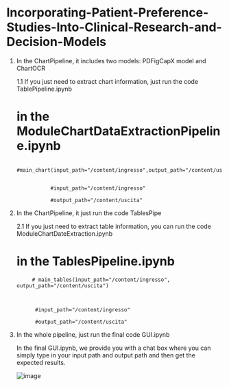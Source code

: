 # Incorporating-Patient-Preference-Studies-Into-Clinical-Research-and-Decision-Models


1. In the ChartPipeline, it includes two models: PDFigCapX model and ChartOCR



      1.1 If you just need to extract chart information, just run the code TablePipeline.ipynb

      # in the ModuleChartDataExtractionPipeline.ipynb


                  #main_chart(input_path="/content/ingresso",output_path="/content/uscita")
            
            
                  #input_path="/content/ingresso"
            
                  #output_path="/content/uscita"


  


2. In the ChartPipeline, it just run the code TablesPipe
   

     2.1 If you just need to extract table information, you can run the code ModuleChartDateExtraction.ipynb

     # in the TablesPipeline.ipynb

            # main_tables(input_path="/content/ingresso", output_path="/content/uscita")



             #input_path="/content/ingresso"
            
             #output_path="/content/uscita"



3. In the whole pipeline, just run the final code GUI.ipynb


      In the final GUI.ipynb, we provide you with a chat box where you can simply type in your input path and output path and then get the expected results.
   
      ![image](https://github.com/Guo-SY/Incorporating-Patient-Preference-Studies-Into-Clinical-Research-and-Decision-Models/assets/95298812/5e546c75-2087-4c9e-b169-9adc6770bb94)
   

   
